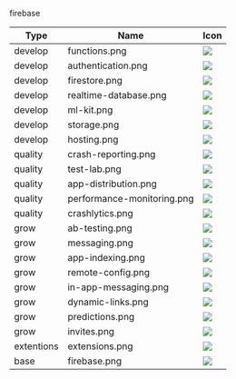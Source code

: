 firebase

Type | Name | Icon
--|--|--
develop|functions.png|![](../resources/firebase/develop/functions.png)
develop|authentication.png|![](../resources/firebase/develop/authentication.png)
develop|firestore.png|![](../resources/firebase/develop/firestore.png)
develop|realtime-database.png|![](../resources/firebase/develop/realtime-database.png)
develop|ml-kit.png|![](../resources/firebase/develop/ml-kit.png)
develop|storage.png|![](../resources/firebase/develop/storage.png)
develop|hosting.png|![](../resources/firebase/develop/hosting.png)
quality|crash-reporting.png|![](../resources/firebase/quality/crash-reporting.png)
quality|test-lab.png|![](../resources/firebase/quality/test-lab.png)
quality|app-distribution.png|![](../resources/firebase/quality/app-distribution.png)
quality|performance-monitoring.png|![](../resources/firebase/quality/performance-monitoring.png)
quality|crashlytics.png|![](../resources/firebase/quality/crashlytics.png)
grow|ab-testing.png|![](../resources/firebase/grow/ab-testing.png)
grow|messaging.png|![](../resources/firebase/grow/messaging.png)
grow|app-indexing.png|![](../resources/firebase/grow/app-indexing.png)
grow|remote-config.png|![](../resources/firebase/grow/remote-config.png)
grow|in-app-messaging.png|![](../resources/firebase/grow/in-app-messaging.png)
grow|dynamic-links.png|![](../resources/firebase/grow/dynamic-links.png)
grow|predictions.png|![](../resources/firebase/grow/predictions.png)
grow|invites.png|![](../resources/firebase/grow/invites.png)
extentions|extensions.png|![](../resources/firebase/extentions/extensions.png)
base|firebase.png|![](../resources/firebase/base/firebase.png)
